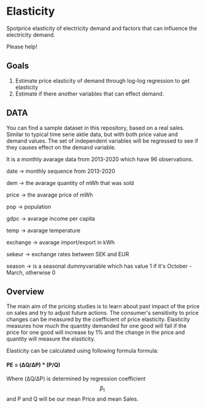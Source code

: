 # Elasticity
Spotprice elasticity of electricity demand and factors that can influence the electricity demand.

Please help!

## Goals
1. Estimate price elasticity of demand through log-log regression to get elasticity
2. Estimate if there another variables that can effect demand.

## DATA
You can find a sample dataset in this repository, based on a real sales.
Similar to typical time serie aktie data, but with both price value and demand values.
The set of independent variables will be regressed to see if they causes effect on the demand variable. 

It is a monthly avarage data from 2013-2020 which have 96 observations.

date -> monthly sequence from 2013-2020

dem -> the avarage quantity of mWh that was sold

price -> the avarage price of mWh

pop -> population

gdpc -> avarage income per capita

temp -> avarage temperature

exchange -> avarage import/export in kWh 

sekeur -> exchange rates between SEK and EUR

season -> is a seasonal dummyvariable which has value 1 if it's October - March, otherwise 0

## Overview
The main aim of the pricing studies is to learn about past impact of the price on sales and try to adjust future actions.  The consumer's sensitivity to price changes can be measured by the coefficient of price elasticity. Elasticity measures how much the quantity demanded for one good will fall if the price for one good will increase by 1% and the change in the price and quantity will measure the elasticity.

Elasticity can be calculated using following formula formula:
#### PE = (ΔQ/ΔP) * (P/Q)  

Where (ΔQ/ΔP) is determined by regression coefficient $$ \beta_1\ $$ and P and Q will be our mean Price and mean Sales.


